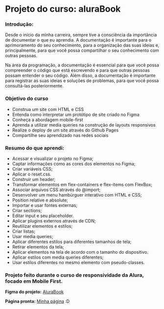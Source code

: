 # Projeto do curso: aluraBook

### Introdução:

Desde o início da minha carreira, sempre tive a consciência da importância de documentar o que eu aprendia. A documentação é importante para o aprimoramento do seu conhecimento, para a organização das suas ideias e, principalmente, para que você possa compartilhar o seu conhecimento com outras pessoas.

Na área da programação, a documentação é essencial para que você possa compreender o código que está escrevendo e para que outras pessoas possam entender o seu código. Além disso, a documentação é importante para registrar as suas ideias e soluções de problemas, para que você possa consultá-las posteriormente.

### Objetivo do curso

- Construa um site com HTML e CSS
- Entenda como interpretar um protótipo de site criado no Figma
- Conheça a abordagem mobile-first
- Aprenda a utilizar media queries na construção de layouts responsivos
- Realize o deploy de um site através do Github Pages
- Compartilhe seu aprendizado nas redes sociais

### Resumo do que aprendi:

- Acessar e visualizar o projeto no Figma;
- Captar informações como as cores dos elementos no Figma;
- Criar variáveis CSS;
- Aplicar o reset.css.
- Construir um header;
- Transformar elementos em flex-containers e flex-items com FlexBox;
- Associar arquivos CSS através do @import;
- Desenvolver um menu hambúrguer interativo com HTML e CSS;
- Position relative e absolute;
- Importar e usar fontes externas;
- Criar sections;
- Editar input e seu placeholder.
- Aplicar plugins externos através de CDN;
- Reutilizar elementos e estilos;
- Criar listas;
- Usar media queries;
- Aplicar diferentes estilos para diferentes tamanhos de tela;
- Retirar elementos da tela;
- Aplicar elementos na tela de acordo com o tamanho do dispositivo.
- Aplicar estilos com media queries diferentes;
- Usar estilos diferentes no mesmo elemento com pseudo-classes.

### Projeto feito durante o curso de responsividade da Alura, focado em Mobile First.

**Figma do projeto:** [AluraBook](https://www.figma.com/file/sSMbIqKaGBd66Y8roxTk2p/AluraBooks?node-id=113%3A1553) 

**Página pronta:** [Minha página](https://wesleyangeli.github.io/aluraBook/) :D
